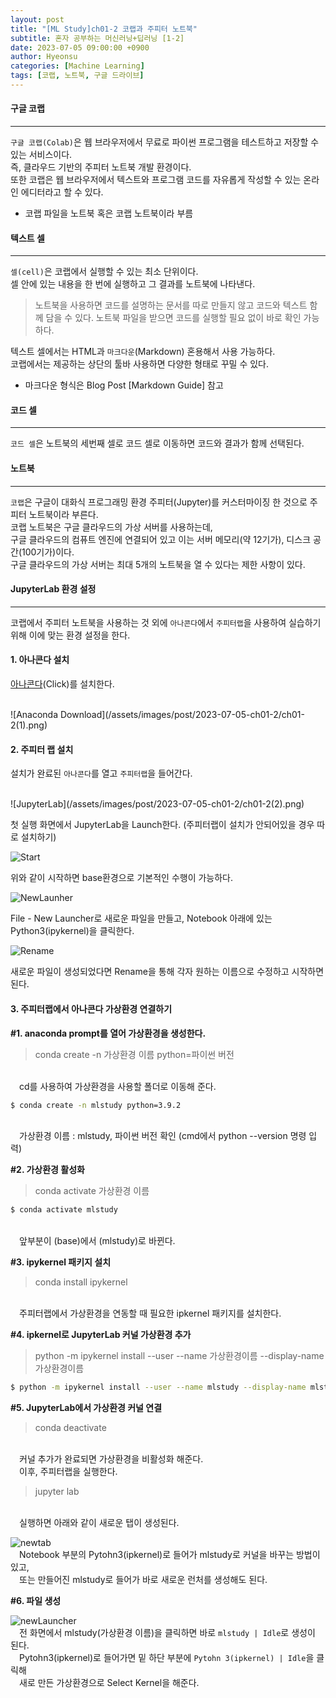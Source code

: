 ```yaml
---
layout: post
title: "[ML Study]ch01-2 코랩과 주피터 노트북"
subtitle: 혼자 공부하는 머신러닝+딥러닝 [1-2]
date: 2023-07-05 09:00:00 +0900
author: Hyeonsu
categories: [Machine Learning]
tags: [코랩, 노트북, 구글 드라이브]
---
```


#### 구글 코랩
----------------------
`구글 코랩(Colab)`은 웹 브라우저에서 무료로 파이썬 프로그램을 테스트하고 저장할 수 있는 서비스이다.
<br>
즉, 클라우드 기반의 주피터 노트북 개발 환경이다.
<br>
또한 코랩은 웹 브라우저에서 텍스트와 프로그램 코드를 자유롭게 작성할 수 있는 온라인 에디터라고 할 수 있다.
- 코랩 파일을 노트북 혹은 코랩 노트북이라 부름

#### 텍스트 셀
----------------------
`셀(cell)`은 코랩에서 실행할 수 있는 최소 단위이다.
<br>
셀 안에 있는 내용을 한 번에 실행하고 그 결과를 노트북에 나타낸다.

> 노트북을 사용하면 코드를 설명하는 문서를 따로 만들지 않고 코드와 텍스트 함께 담을 수 있다. 노트북 파일을 받으면 코드를 실행할 필요 없이 바로 확인 가능하다.

텍스트 셀에서는 HTML과 `마크다운`(Markdown) 혼용해서 사용 가능하다.
<br>
코랩에서는 제공하는 상단의 툴바 사용하면 다양한 형태로 꾸밀 수 있다.
- 마크다운 형식은 Blog Post [Markdown Guide] 참고

#### 코드 셀 
---------------------
`코드 셀`은 노트북의 세번째 셀로 코드 셀로 이동하면 코드와 결과가 함께 선택된다.

#### 노트북 
---------------------
`코랩`은 구글이 대화식 프로그래밍 환경 주피터(Jupyter)를 커스터마이징 한 것으로 주피터 노트북이라 부른다.
<br>
코랩 노트북은 구글 클라우드의 가상 서버를 사용하는데,
<br>구글 클라우드의 컴퓨트 엔진에 연결되어 있고 이는 서버 메모리(약 12기가), 디스크 공간(100기가)이다.
<br>
구글 클라우드의 가상 서버는 최대 5개의 노트북을 열 수 있다는 제한 사항이 있다.


#### JupyterLab 환경 설정
-------------------
코랩에서 주피터 노트북을 사용하는 것 외에 `아나콘다`에서 `주피터랩`을 사용하여 실습하기 위해 이에 맞는 환경 설정을 한다.

#### 1. 아나콘다 설치
[아나콘다](https://www.anaconda.com/download)(Click)를 설치한다.

<br>
![Anaconda Download](/assets/images/post/2023-07-05-ch01-2/ch01-2(1).png)


#### 2. 주피터 랩 설치 
설치가 완료된 `아나콘다`를 열고 `주피터랩`을 들어간다. 

<br>
![JupyterLab](/assets/images/post/2023-07-05-ch01-2/ch01-2(2).png)

첫 실행 화면에서 JupyterLab을 Launch한다.
(주피터랩이 설치가 안되어있을 경우 따로 설치하기)

![Start](/assets/images/post/2023-07-05-ch01-2/ch01-2(3).png)

위와 같이 시작하면 base환경으로 기본적인 수행이 가능하다.

![NewLaunher](/assets/images/post/2023-07-05-ch01-2/ch01-2(4).png)

File - New Launcher로 새로운 파일을 만들고, Notebook 아래에 있는 Python3(ipykernel)을 클릭한다.

![Rename](/assets/images/post/2023-07-05-ch01-2/ch01-2(5).png)

새로운 파일이 생성되었다면 Rename을 통해 각자 원하는 이름으로 수정하고 시작하면 된다.

#### 3. 주피터랩에서 아나콘다 가상환경 연결하기 

**#1. anaconda prompt를 열어 가상환경을 생성한다.**
> conda create -n 가상환경 이름 python=파이썬 버전

<br>&emsp;cd를 사용하여 가상환경을 사용할 폴더로 이동해 준다.

```bash
$ conda create -n mlstudy python=3.9.2 
```

<br>&emsp;가상환경 이름 : mlstudy, 파이썬 버전 확인 (cmd에서 python --version 명령 입력)  


**#2. 가상환경 활성화**
> conda activate 가상환경 이름

```bash
$ conda activate mlstudy
```

<br>&emsp;앞부분이 (base)에서 (mlstudy)로 바뀐다.  


**#3. ipykernel 패키지 설치**
> conda install ipykernel

<br>&emsp;주피터랩에서 가상환경을 연동할 때 필요한 ipkernel 패키지를 설치한다.  


**#4. ipkernel로 JupyterLab 커널 가상환경 추가**
> python -m ipykernel install --user --name 가상환경이름 --display-name 가상환경이름

```bash
$ python -m ipykernel install --user --name mlstudy --display-name mlstudy
```  


**#5. JupyterLab에서 가상환경 커널 연결**
> conda deactivate

<br>&emsp;커널 추가가 완료되면 가상환경을 비활성화 해준다.
<br>&emsp;이후, 주피터랩을 실행한다.
    
> jupyter lab

<br>&emsp;실행하면 아래와 같이 새로운 탭이 생성된다.

![newtab](/assets/images/post/2023-07-05-ch01-2/ch01-2(6).png)
<br>&emsp;Notebook 부분의 Pytohn3(ipkernel)로 들어가 mlstudy로 커널을 바꾸는 방법이 있고,
<br>&emsp;또는 만들어진 mlstudy로 들어가 바로 새로운 런처를 생성해도 된다.  


**#6. 파일 생성**

![newLauncher](/assets/images/post/2023-07-05-ch01-2/ch01-2(7).png)
<br>&emsp;전 화면에서 mlstudy(가상환경 이름)을 클릭하면 바로 `mlstudy | Idle`로 생성이 된다.
<br>&emsp;Pytohn3(ipkernel)로 들어가면 밑 하단 부분에 `Pytohn 3(ipkernel) | Idle`을 클릭해 
<br>&emsp;새로 만든 가상환경으로 Select Kernel을 해준다.
